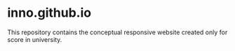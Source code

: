 # inno.github.io
This repository contains the conceptual responsive website created only for score in university.
